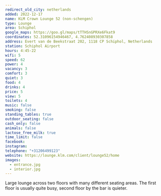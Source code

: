```yaml
---
redirect_old_city: netherlands
added: 2022-12-17
name: KLM Crown Lounge 52 (non-schengen)
type: Lounge
area: Schiphol
google_maps: https://goo.gl/maps/tTTHSnGPRXe6Fkat9
coordinates: 52.31096154946467, 4.762408930307858
address: Evert van de Beekstraat 202, 1118 CP Schiphol, Netherlands
station: Schiphol Airport
hours: 4:45-22
wifi: 5
speed: 62
power: 4
vacancy: 3
comfort: 3
quiet: 3
food: 4
drinks: 4
price: 5
view: 5
toilets: 4
music: false
smoking: false
standing_tables: true
outdoor_seating: false
cash_only: false
animals: false
lactose_free_milk: true
time_limit: false
facebook: 
instagram: 
telephone: "+31206499123"
website: https://lounge.klm.com/client/lounge52/home
images:
  - entrance.jpg
  - interior.jpg
---
```


Large lounge across two floors with many different seating areas. The first floor is usually quite busy, second floor by the bar is quieter.

